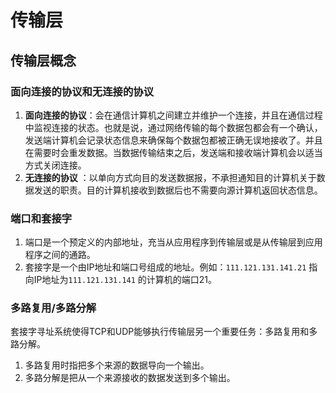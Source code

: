 # 传输层

## 传输层概念

### 面向连接的协议和无连接的协议

1. **面向连接的协议**：会在通信计算机之间建立并维护一个连接，并且在通信过程中监视连接的状态。也就是说，通过网络传输的每个数据包都会有一个确认，发送端计算机会记录状态信息来确保每个数据包都被正确无误地接收了。并且在需要时会重发数据。当数据传输结束之后，发送端和接收端计算机会以适当方式关闭连接。
2. **无连接的协议** ：以单向方式向目的发送数据报，不承担通知目的计算机关于数据发送的职责。目的计算机接收到数据后也不需要向源计算机返回状态信息。

### 端口和套接字

1. 端口是一个预定义的内部地址，充当从应用程序到传输层或是从传输层到应用程序之间的通路。
2. 套接字是一个由IP地址和端口号组成的地址。例如：`111.121.131.141.21` 指向IP地址为`111.121.131.141` 的计算机的端口21。

### 多路复用/多路分解

套接字寻址系统使得TCP和UDP能够执行传输层另一个重要任务：多路复用和多路分解。

1. 多路复用时指把多个来源的数据导向一个输出。
2. 多路分解是把从一个来源接收的数据发送到多个输出。